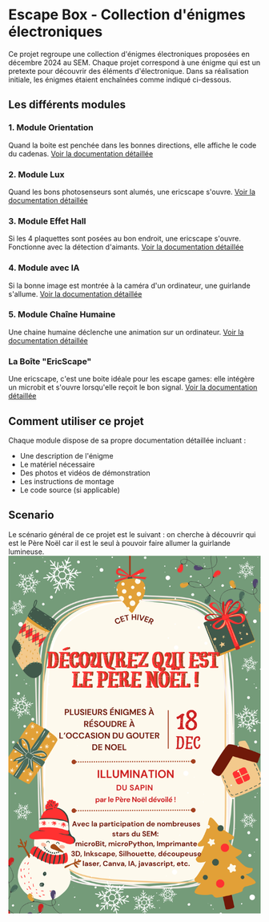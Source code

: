 # Escape Box - Collection d'énigmes électroniques

Ce projet regroupe une collection d'énigmes électroniques proposées en décembre 2024 au SEM.
Chaque projet correspond à une énigme qui est un pretexte pour découvrir des éléments d'électronique.
Dans sa réalisation initiale, les énigmes étaient enchaînées comme indiqué ci-dessous.


## Les différents modules

### 1. Module Orientation
Quand la boite est penchée dans les bonnes directions, elle affiche le code du cadenas.
[Voir la documentation détaillée](escapebox_1_orientation/README.md)


### 2. Module Lux
Quand les bons photosenseurs sont alumés, une ericscape s'ouvre.
[Voir la documentation détaillée](escapebox_2_lux/README.md)


### 3. Module Effet Hall
Si les 4 plaquettes sont posées au bon endroit, une ericscape s'ouvre.
Fonctionne avec la détection d'aimants.
[Voir la documentation détaillée](escapebox_3_haleffect/README.md)


### 4. Module avec IA
Si la bonne image est montrée à la caméra d'un ordinateur, une guirlande s'allume.
[Voir la documentation détaillée](escapebox_4_avecia/README.md)


### 5. Module Chaîne Humaine
Une chaine humaine déclenche une animation sur un ordinateur.
[Voir la documentation détaillée](escapebox_5_chainehumaine/README.md)


### La Boîte "EricScape"
Une ericscape, c'est une boite idéale pour les escape games: elle intégère un microbit et s'ouvre lorsqu'elle reçoit le bon signal.
[Voir la documentation détaillée](ericscape_la_boite/README.md)


## Comment utiliser ce projet

Chaque module dispose de sa propre documentation détaillée incluant :
* Une description de l'énigme
* Le matériel nécessaire
* Des photos et vidéos de démonstration
* Les instructions de montage
* Le code source (si applicable)

## Scenario
Le scénario général de ce projet est le suivant : on cherche à découvrir qui est le Père Noël car il est le seul à pouvoir faire allumer la guirlande lumineuse.
![Affiche du projet](escapebox_affiche_annonce.png)

